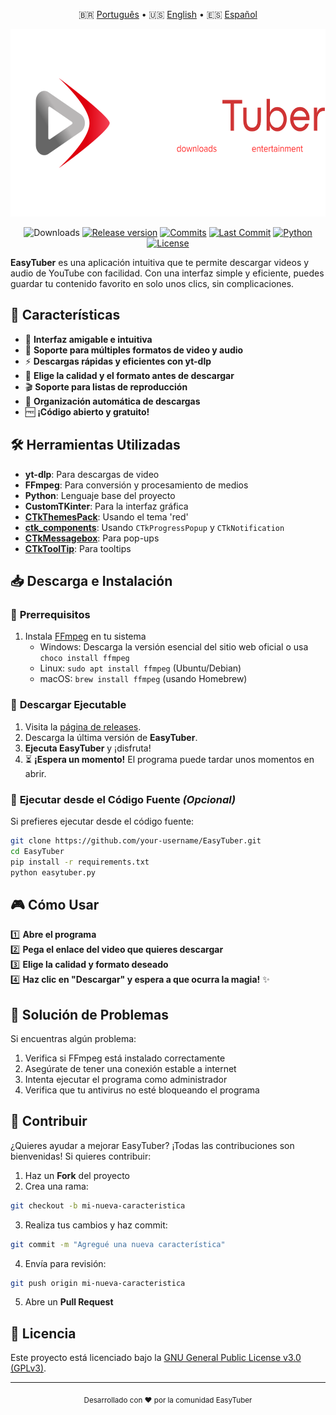 <div align="center">
    
🇧🇷 [Português](README.md) • 🇺🇸 [English](README_EN.md) • 🇪🇸 [Español](README_es.md)

<img src="resources/images/BigBanner%20EasyTuber.png" height="300">

![Downloads](https://img.shields.io/github/downloads/EasyTuber/EasyTuber/total?style=for-the-badge&color=D03434)
[![Release version](https://img.shields.io/github/v/release/EasyTuber/EasyTuber?color=D03434&label=Release&style=for-the-badge)](https://github.com/EasyTuber/EasyTuber/releases/latest "Installation")
[![Commits](https://img.shields.io/github/commit-activity/m/EasyTuber/EasyTuber?color=D03434&label=commits&style=for-the-badge)](https://github.com/EasyTuber/EasyTuber/commits "Commit History")
[![Last Commit](https://img.shields.io/github/last-commit/EasyTuber/EasyTuber/main?color=D03434&label=Last%20Commit&style=for-the-badge&display_timestamp=committer)](https://github.com/EasyTuber/EasyTuber/pulse/monthly "Last activity")
[![Python](https://img.shields.io/badge/Python-3.8%2B-D03434?style=for-the-badge)](https://www.python.org/downloads/)
[![License](https://img.shields.io/badge/license-GPLv3-D03434?style=for-the-badge)](LICENSE)

</div>

**EasyTuber** es una aplicación intuitiva que te permite descargar videos y audio de YouTube con facilidad. Con una interfaz simple y eficiente, puedes guardar tu contenido favorito en solo unos clics, sin complicaciones.

## 🚀 Características  
- 🎨 **Interfaz amigable e intuitiva**  
- 🎵 **Soporte para múltiples formatos de video y audio**  
- ⚡ **Descargas rápidas y eficientes con yt-dlp**  
- 🎯 **Elige la calidad y el formato antes de descargar**  
- 🎬 **Soporte para listas de reproducción**
- 📁 **Organización automática de descargas**
- 🆓 **¡Código abierto y gratuito!**

## 🛠️ Herramientas Utilizadas
- **yt-dlp**: Para descargas de video
- **FFmpeg**: Para conversión y procesamiento de medios
- **Python**: Lenguaje base del proyecto
- **CustomTKinter**: Para la interfaz gráfica
- [**CTkThemesPack**](https://github.com/a13xe/CTkThemesPack): Usando el tema 'red'
- [**ctk_components**](https://github.com/rudymohammadbali/ctk_components): Usando `CTkProgressPopup` y `CTkNotification`
- [**CTkMessagebox**](https://github.com/Akascape/CTkMessagebox): Para pop-ups
- [**CTkToolTip**](https://github.com/Akascape/CTkToolTip): Para tooltips

## 📥 Descarga e Instalación  
### 🔹 **Prerrequisitos**
1. Instala [FFmpeg](https://ffmpeg.org/download.html) en tu sistema
   - Windows: Descarga la versión esencial del sitio web oficial o usa `choco install ffmpeg`
   - Linux: `sudo apt install ffmpeg` (Ubuntu/Debian)
   - macOS: `brew install ffmpeg` (usando Homebrew)

### 🔹 **Descargar Ejecutable**  
1. Visita la [página de releases](https://github.com/EasyTuber/EasyTuber/releases).  
2. Descarga la última versión de **EasyTuber**.   
3. **Ejecuta EasyTuber** y ¡disfruta!
4. ⏳ **¡Espera un momento!** El programa puede tardar unos momentos en abrir.

### 🔹 **Ejecutar desde el Código Fuente** _(Opcional)_  
Si prefieres ejecutar desde el código fuente:  
```bash
git clone https://github.com/your-username/EasyTuber.git
cd EasyTuber
pip install -r requirements.txt
python easytuber.py
```

## 🎮 Cómo Usar  
1️⃣ **Abre el programa**  
2️⃣ **Pega el enlace del video que quieres descargar**  
3️⃣ **Elige la calidad y formato deseado**  
4️⃣ **Haz clic en "Descargar" y espera a que ocurra la magia!** ✨  

## 🐛 Solución de Problemas
Si encuentras algún problema:
1. Verifica si FFmpeg está instalado correctamente
2. Asegúrate de tener una conexión estable a internet
3. Intenta ejecutar el programa como administrador
4. Verifica que tu antivirus no esté bloqueando el programa

## 🤝 Contribuir
¿Quieres ayudar a mejorar EasyTuber? ¡Todas las contribuciones son bienvenidas!
Si quieres contribuir:
1. Haz un **Fork** del proyecto
2. Crea una rama:
```bash
git checkout -b mi-nueva-caracteristica
```
3. Realiza tus cambios y haz commit:
```bash
git commit -m "Agregué una nueva característica"
```
4. Envía para revisión:
```bash
git push origin mi-nueva-caracteristica
```
5. Abre un **Pull Request**

## 📜 Licencia  
Este proyecto está licenciado bajo la [GNU General Public License v3.0 (GPLv3)](LICENSE).

---
<div align="center">
    <sub>Desarrollado con ❤️ por la comunidad EasyTuber</sub>
</div> 
